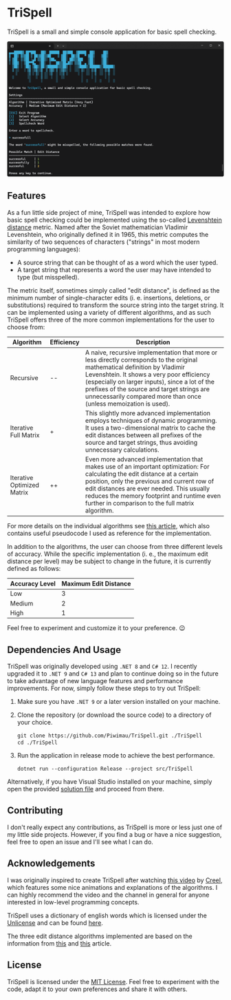 # TriSpell

TriSpell is a small and simple console application for basic spell checking.

![Overview](resources/Overview.png)

## Features

As a fun little side project of mine, TriSpell was intended to explore how basic spell checking
could be implemented using the so-called
[Levenshtein distance](https://en.wikipedia.org/wiki/Levenshtein_distance) metric. Named after the
Soviet mathematician Vladimir Levenshtein, who originally defined it in 1965, this metric computes
the similarity of two sequences of characters ("strings" in most modern programming languages):

* A source string that can be thought of as a word which the user typed.
* A target string that represents a word the user may have intended to type (but misspelled).

The metric itself, sometimes simply called "edit distance", is defined as the minimum number of
single-character edits (i. e. insertions, deletions, or substitutions) required to transform the
source string into the target string. It can be implemented using a variety of different algorithms,
and as such TriSpell offers three of the more common implementations for the user to choose from:

| Algorithm                  | Efficiency | Description                                                                                                                                                                                                                                                                                                                                   |
|----------------------------|------------|-----------------------------------------------------------------------------------------------------------------------------------------------------------------------------------------------------------------------------------------------------------------------------------------------------------------------------------------------|
| Recursive                  | --         | A naive, recursive implementation that more or less directly corresponds to the original mathematical definition by Vladimir Levenshtein. It shows a very poor efficiency (especially on larger inputs), since a lot of the prefixes of the source and target strings are unnecessarily compared more than once (unless memoization is used). |
| Iterative Full Matrix      | +          | This slightly more advanced implementation employs techniques of dynamic programming. It uses a two-dimensional matrix to cache the edit distances between all prefixes of the source and target strings, thus avoiding unnecessary calculations.                                                                                             |
| Iterative Optimized Matrix | ++         | Even more advanced implementation that makes use of an important optimization: For calculating the edit distance at a certain position, only the previous and current row of edit distances are ever needed. This usually reduces the memory footprint and runtime even further in comparison to the full matrix algorithm.                   |

For more details on the individual algorithms see
[this article](https://en.wikipedia.org/wiki/Levenshtein_distance), which also contains useful
pseudocode I used as reference for the implementation.

In addition to the algorithms, the user can choose from three different levels of accuracy.
While the specific implementation (i. e., the maximum edit distance per level) may be subject to
change in the future, it is currently defined as follows:

| Accuracy Level | Maximum Edit Distance |
|----------------|-----------------------|
| Low            | 3                     |
| Medium         | 2                     |
| High           | 1                     |

Feel free to experiment and customize it to your preference. 😉

## Dependencies And Usage

TriSpell was originally developed using `.NET 8` and `C# 12`. I recently upgraded it to `.NET 9` and
`C# 13` and plan to continue doing so in the future to take advantage of new language features and
performance improvements. For now, simply follow these steps to try out TriSpell:

1. Make sure you have `.NET 9` or a later version installed on your machine.

2. Clone the repository (or download the source code) to a directory of your choice.
   
   ```shell
   git clone https://github.com/Piwimau/TriSpell.git ./TriSpell
   cd ./TriSpell
   ```

3. Run the application in release mode to achieve the best performance.
   
   ```shell
   dotnet run --configuration Release --project src/TriSpell
   ```

Alternatively, if you have Visual Studio installed on your machine, simply open the provided
[solution file](TriSpell.slnx) and proceed from there.

## Contributing

I don't really expect any contributions, as TriSpell is more or less just one of my little side
projects. However, if you find a bug or have a nice suggestion, feel free to open an issue and I'll
see what I can do.

## Acknowledgements

I was originally inspired to create TriSpell after watching
[this video](https://www.youtube.com/watch?v=Cu7Tl7FGigQ) by
[Creel](https://www.youtube.com/@WhatsACreel), which features some nice animations and explanations
of the algorithms. I can highly recommend the video and the channel in general for anyone interested
in low-level programming concepts.

TriSpell uses a dictionary of english words which is licensed under the
[Unlicense](https://unlicense.org) and can be found [here](https://github.com/dwyl/english-words).

The three edit distance algorithms implemented are based on the information from
[this](https://en.wikipedia.org/wiki/Levenshtein_distance) and
[this](https://en.wikipedia.org/wiki/Wagner%E2%80%93Fischer_algorithm) article.

## License

TriSpell is licensed under the [MIT License](LICENSE). Feel free to experiment with the code, adapt
it to your own preferences and share it with others.